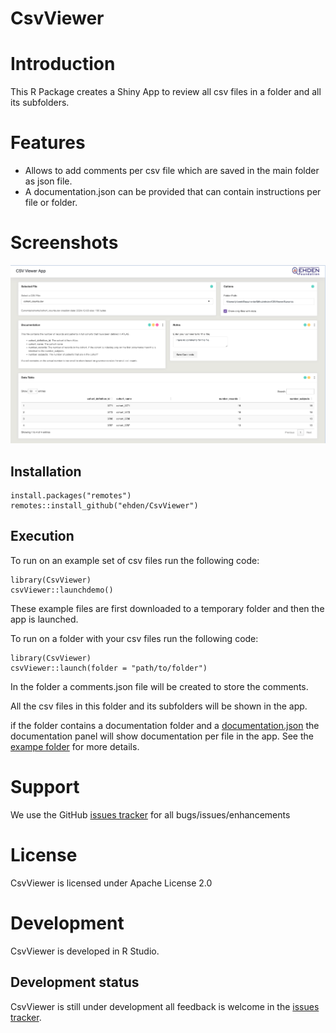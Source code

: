 # CsvViewer

# Introduction
This R Package creates a Shiny App to review all csv files in a folder and all its subfolders.

# Features

- Allows to add comments per csv file which are saved in the main folder as json file.
- A documentation.json can be provided that can contain instructions per file or folder.

# Screenshots

<img src="https://github.com/EHDEN/CSVViewer/raw/main/inst/images/screenshot.png"/>


## Installation

```
install.packages("remotes")
remotes::install_github("ehden/CsvViewer")
```

## Execution

To run on an example set of csv files run the following code:
```
library(CsvViewer)
csvViewer::launchdemo()
```
These example files are first downloaded to a temporary folder and then the app is launched.


To run on a folder with your csv files run the following code:
```
library(CsvViewer)
csvViewer::launch(folder = "path/to/folder")
```

In the folder a comments.json file will be created to store the comments.

All the csv files in this folder and its subfolders will be shown in the app.

if the folder contains a documentation folder and a [documentation.json](https://github.com/EHDEN/CSVViewer/raw/main/inst/extdata/documentation/documentation.json) the documentation panel will show documentation per file in the app.
See the [exampe folder](https://github.com/EHDEN/CSVViewer/raw/main/inst/extdata/) for more details.


# Support

We use the GitHub [issues tracker](https://github.com/EHDEN/CSVViewer/issues) for all bugs/issues/enhancements

# License
CsvViewer is licensed under Apache License 2.0

# Development
CsvViewer is developed in R Studio.

## Development status
CsvViewer is still under development all feedback is welcome in the [issues tracker](https://github.com/EHDEN/CSVViewer/issues).